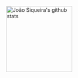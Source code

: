 <a href="https://github.com/joaosiqueira">
  <img height="180em" src="https://github-readme-stats.vercel.app/api?username=joaosiqueira&show_icons=true&include_all_commits=true&count_private=true&theme=vue-dark" alt="João Siqueira's github stats"/>
</a>

<!-- <a href="https://github.com/joaosiqueira">
  <img align="center" src="https://github-readme-stats.vercel.app/api?username=joaosiqueira&show_icons=true&include_all_commits=true&theme=vue-dark&repo=user-toolkit" alt="João Siqueira's github stats" />
</a> -->
<!-- <a href="https://github.com/joaosiqueira">
  <img align="center" src="https://github-readme-stats.vercel.app/api/top-langs/?username=joaosiqueira&show_icons=true&include_all_commits=true&theme=material-palenight" />
</a> -->
